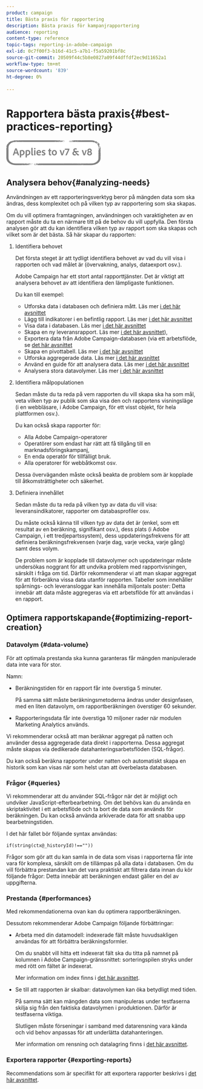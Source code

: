 ```yaml
---
product: campaign
title: Bästa praxis för rapportering
description: Bästa praxis för kampanjrapportering
audience: reporting
content-type: reference
topic-tags: reporting-in-adobe-campaign
exl-id: 0c7f00f3-b16d-41c5-a7b1-f5a59201bf8c
source-git-commit: 20509f44c5b8e0827a09f44dffdf2ec9d11652a1
workflow-type: tm+mt
source-wordcount: '839'
ht-degree: 0%

---
```


# Rapportera bästa praxis{#best-practices-reporting}

![](../../assets/common.svg)

## Analysera behov{#analyzing-needs}

Användningen av ett rapporteringsverktyg beror på mängden data som ska ändras, dess komplexitet och på vilken typ av rapportering som ska skapas.

Om du vill optimera framtagningen, användningen och varaktigheten av en rapport måste du ta en närmare titt på de behov du vill uppfylla. Den första analysen gör att du kan identifiera vilken typ av rapport som ska skapas och vilket som är det bästa. Så här skapar du rapporten:

1. Identifiera behovet

   Det första steget är att tydligt identifiera behovet av vad du vill visa i rapporten och vad målet är (övervakning, analys, dataexport osv.).

   Adobe Campaign har ett stort antal rapporttjänster. Det är viktigt att analysera behovet av att identifiera den lämpligaste funktionen.

   Du kan till exempel:

   * Utforska data i databasen och definiera mått. Läs mer [i det här avsnittet](../../reporting/using/about-cubes.md)
   * Lägg till indikatorer i en befintlig rapport. Läs mer [i det här avsnittet](../../reporting/using/about-reports-creation-in-campaign.md)
   * Visa data i databasen. Läs mer [i det här avsnittet](../../reporting/using/about-descriptive-analysis.md)
   * Skapa en ny leveransrapport. Läs mer [i det här avsnittet](../../reporting/using/about-reports-creation-in-campaign.md)),
   * Exportera data från Adobe Campaign-databasen (via ett arbetsflöde, se [det här avsnittet](../../workflow/using/about-workflows.md)
   * Skapa en pivottabell. Läs mer [i det här avsnittet](../../reporting/using/creating-a-table.md#creating-a-breakdown-or-pivot-table)
   * Utforska aggregerade data. Läs mer [i det här avsnittet](../../reporting/using/about-cubes.md)
   * Använd en guide för att analysera data. Läs mer [i det här avsnittet](../../reporting/using/about-descriptive-analysis.md)
   * Analysera stora datavolymer. Läs mer [i det här avsnittet](../../reporting/using/about-reports-creation-in-campaign.md)

1. Identifiera målpopulationen

   Sedan måste du ta reda på vem rapporten du vill skapa ska ha som mål, veta vilken typ av publik som ska visa den och rapportens visningsläge (i en webbläsare, i Adobe Campaign, för ett visst objekt, för hela plattformen osv.).

   Du kan också skapa rapporter för:

   * Alla Adobe Campaign-operatorer
   * Operatörer som endast har rätt att få tillgång till en marknadsföringskampanj,
   * En enda operatör för tillfälligt bruk.
   * Alla operatorer för webbåtkomst osv.

   Dessa överväganden måste också beakta de problem som är kopplade till åtkomsträttigheter och säkerhet.

1. Definiera innehållet

   Sedan måste du ta reda på vilken typ av data du vill visa: leveransindikatorer, rapporter om databasprofiler osv.

   Du måste också känna till vilken typ av data det är (enkel, som ett resultat av en beräkning, signifikant osv.), dess plats (i Adobe Campaign, i ett tredjepartssystem), dess uppdateringsfrekvens för att definiera beräkningsfrekvensen (varje dag, varje vecka, varje gång) samt dess volym.

   De problem som är kopplade till datavolymer och uppdateringar måste undersökas noggrant för att undvika problem med rapportvisningen, särskilt i fråga om tid. Därför rekommenderar vi att man skapar aggregat för att förberäkna vissa data utanför rapporten. Tabeller som innehåller spårnings- och leveransloggar kan innehålla miljontals poster: Detta innebär att data måste aggregeras via ett arbetsflöde för att användas i en rapport.

## Optimera rapportskapande{#optimizing-report-creation}

### Datavolym {#data-volume}

För att optimala prestanda ska kunna garanteras får mängden manipulerade data inte vara för stor.

Namn:

* Beräkningstiden för en rapport får inte överstiga 5 minuter.

   På samma sätt måste beräkningsmetoderna ändras under designfasen, med en liten datavolym, om rapportberäkningen överstiger 60 sekunder.

* Rapporteringsdata får inte överstiga 10 miljoner rader när modulen Marketing Analytics används.

Vi rekommenderar också att man beräknar aggregat på natten och använder dessa aggregerade data direkt i rapporterna. Dessa aggregat måste skapas via dedikerade datahanteringsarbetsflöden (SQL-frågor).

Du kan också beräkna rapporter under natten och automatiskt skapa en historik som kan visas när som helst utan att överbelasta databasen.

### Frågor {#queries}

Vi rekommenderar att du använder SQL-frågor när det är möjligt och undviker JavaScript-efterbearbetning. Om det behövs kan du använda en skriptaktivitet i ett arbetsflöde och ta bort de data som används för beräkningen. Du kan också använda arkiverade data för att snabba upp bearbetningstiden.

I det här fallet bör följande syntax användas:

```
if(string(ctx@_historyId)!==""))
```

Frågor som gör att du kan samla in de data som visas i rapporterna får inte vara för komplexa, särskilt om de tillämpas på alla data i databasen. Om du vill förbättra prestandan kan det vara praktiskt att filtrera data innan du kör följande frågor: Detta innebär att beräkningen endast gäller en del av uppgifterna.

### Prestanda {#performances}

Med rekommendationerna ovan kan du optimera rapportberäkningen.

Dessutom rekommenderar Adobe Campaign följande förbättringar:

* Arbeta med din datamodell: indexerade fält måste huvudsakligen användas för att förbättra beräkningsformler.

   Om du snabbt vill hitta ett indexerat fält ska du titta på namnet på kolumnen i Adobe Campaign-gränssnittet: sorteringspilen stryks under med rött om fältet är indexerat.

   Mer information om index finns i [det här avsnittet](../../configuration/using/data-model-best-practices.md#indexes).

* Se till att rapporten är skalbar: datavolymen kan öka betydligt med tiden.

   På samma sätt kan mängden data som manipuleras under testfaserna skilja sig från den faktiska datavolymen i produktionen. Därför är testfaserna viktiga.

   Slutligen måste förseningar i samband med datarensning vara kända och vid behov anpassas för att underlätta datahanteringen.

   Mer information om rensning och datalagring finns i [det här avsnittet](../../configuration/using/data-model-best-practices.md#data-retention).

### Exportera rapporter {#exporting-reports}

Recommendations som är specifikt för att exportera rapporter beskrivs i [det här avsnittet](../../reporting/using/actions-on-reports.md#exporting-a-report).

